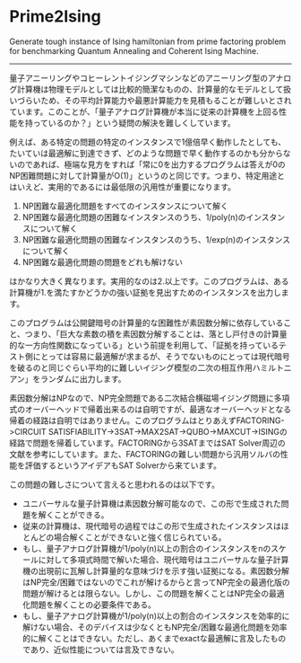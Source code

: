 # Prime2Ising
Generate tough instance of Ising hamiltonian from prime factoring problem for benchmarking Quantum Annealing and Coherent Ising Machine.

---

量子アニーリングやコヒーレントイジングマシンなどのアニーリング型のアナログ計算機は物理モデルとしては比較的簡潔なものの、計算量的なモデルとして扱いづらいため、その平均計算能力や最悪計算能力を見積もることが難しいとされています。このことが、「量子アナログ計算機が本当に従来の計算機を上回る性能を持っているのか？」という疑問の解決を難しくしています。

例えば、ある特定の問題の特定のインスタンスで1億倍早く動作したとしても、たいていは最適解に到達できず、どのような問題で早く動作するのかも分からないのであれば、極端な見方をすれば「常に0を出力するプログラムは答えが0のNP困難問題に対して計算量がO(1)」というのと同じです。つまり、特定用途とはいえど、実用的であるには最低限の汎用性が重要になります。

1. NP困難な最適化問題をすべてのインスタンスについて解く
2. NP困難な最適化問題の困難なインスタンスのうち、1/poly(n)のインスタンスについて解く
3. NP困難な最適化問題の困難なインスタンスのうち、1/exp(n)のインスタンスについて解く
4. NP困難な最適化問題の問題をどれも解けない

はかなり大きく異なります。実用的なのは2.以上です。このプログラムは、ある計算機が1.を満たすかどうかの強い証拠を見出すためのインスタンスを出力します。

このプログラムは公開鍵暗号の計算量的な困難性が素因数分解に依存していること、つまり、「巨大な素数の積を素因数分解することは、落とし戸付きの計算量的な一方向性関数になっている」という前提を利用して、「証拠を持っているテスト側にとっては容易に最適解が求まるが、そうでないものにとっては現代暗号を破るのと同じぐらい平均的に難しいイジング模型の二次の相互作用ハミルトニアン」をランダムに出力します。

素因数分解はNPなので、NP完全問題である二次結合横磁場イジング問題に多項式のオーバーヘッドで帰着出来るのは自明ですが、最適なオーバーヘッドとなる帰着の経路は自明ではありません。このプログラムはとりあえずFACTORING->CIRCUIT SATISFIABILITY->3SAT->MAX2SAT->QUBO->MAXCUT->ISINGの経路で問題を帰着しています。FACTORINGから3SATまではSAT Solver周辺の文献を参考にしています。また、FACTORINGの難しい問題から汎用ソルバの性能を評価するというアイデアもSAT Solverから来ています。

この問題の難しさについて言えると思われるのは以下です。
- ユニバーサルな量子計算機は素因数分解可能なので、この形で生成された問題を解くことができる。
- 従来の計算機は、現代暗号の過程ではこの形で生成されたインスタンスはほとんどの場合解くことができないと強く信じられている。
- もし、量子アナログ計算機が1/poly(n)以上の割合のインスタンスをnのスケールに対して多項式時間で解いた場合、現代暗号はユニバーサルな量子計算機の出現前に瓦解し計算量的な意味づけを示す強い証拠になる。素因数分解はNP完全/困難ではないのでこれが解けるからと言ってNP完全の最適化版の問題が解けるとは限らない。しかし、この問題を解くことはNP完全の最適化問題を解くことの必要条件である。
- もし、量子アナログ計算機が1/poly(n)以上の割合のインスタンスを効率的に解けない場合、そのデバイスは少なくともNP完全/困難な最適化問題を効率的に解くことはできない。ただし、あくまでexactな最適解に言及したものであり、近似性能については言及できない。
